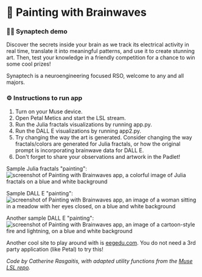 # 🧠 Painting with Brainwaves
### 👩‍🏫 Synaptech demo
Discover the secrets inside your brain as we track its electrical activity in real time, translate it into meaningful patterns, and use it to create stunning art. Then, test your knowledge in a friendly competition for a chance to win some cool prizes!

Synaptech is a neuroengineering focused RSO, welcome to any and all majors.

### ⚙️ Instructions to run app
1. Turn on your Muse device.
2. Open Petal Metics and start the LSL stream.
3. Run the Julia fractals visualizations by running app.py.
4. Run the DALL E visualizations by running app2.py.
5. Try changing the way the art is generated. Consider changing the way fractals/colors are generated for Julia fractals, or how the original prompt is incorporating brainwave data for DALL E. 
6. Don't forget to share your observations and artwork in the Padlet!

Sample Julia fractals "painting":
![screenshot of Painting with Brainwaves app, a colorful image of Julia fractals on a blue and white background](https://i.imgur.com/XAGLV2w.jpg)

Sample DALL E "painting":
![screenshot of Painting with Brainwaves app, an image of a woman sitting in a meadow with her eyes closed, on a blue and white background](https://i.imgur.com/l28dWU7.jpg)

Another sample DALL E "painting":
![screenshot of Painting with Brainwaves app, an image of a cartoon-style fire and lightning, on a blue and white background](https://i.imgur.com/cIuo5Is.jpg)

Another cool site to play around with is [eegedu.com](https://eegedu.com/). You do not need a 3rd party application (like Petal) to try this!

_Code by Catherine Rasgaitis, with adapted utility functions from the [Muse LSL repo](https://github.com/alexandrebarachant/muse-lsl/blob/master/examples/utils.py)._